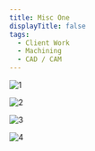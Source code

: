 ```yaml
---
title: Misc One
displayTitle: false
tags:
  - Client Work
  - Machining
  - CAD / CAM
---
```


![1](https://d2w9rnfcy7mm78.cloudfront.net/13928197/original_4541cc694b5b4b291d6ae4245f194831.jpg?1636579631?bc=0)

![2](https://d2w9rnfcy7mm78.cloudfront.net/12304698/original_baaa62ed95493cfbaac45e87d7b27874.jpg?1624111146?bc=0)

![3](https://d2w9rnfcy7mm78.cloudfront.net/13928201/original_b6b4891edfdffbb84a20de9b366067dd.jpg?1636579634?bc=0)

![4](https://d2w9rnfcy7mm78.cloudfront.net/13972772/original_d1454ceb74c3164bb717fca589273f56.jpg?1636893627?bc=0)

